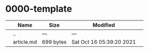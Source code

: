 # 0000-template

<table><thead><tr class="header"><th></th><th>Name</th><th>Size</th><th>Modified</th><th></th></tr></thead><tbody><tr class="odd"><td></td><td><span class="goup">..</span></td><td>—</td><td>—</td><td></td></tr><tr class="even"><td></td><td><span class="name">article.md</span></td><td>699 bytes</td><td>Sat Oct 16 05:39:20 2021</td><td></td></tr></tbody></table>
